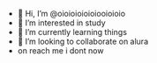 - 👋 Hi, I’m @oioioioioioiooioioio
- 👀 I’m interested in study
- 🌱 I’m currently learning things
- 💞️ I’m looking to collaborate on alura 
- on reach me i dont now

<!---
oioioioioioiooioioio/oioioioioioiooioioio is a ✨ special ✨ repository because its `README.md` (this file) appears on your GitHub profile.
You can click the Preview link to take a look at your changes.
--->
